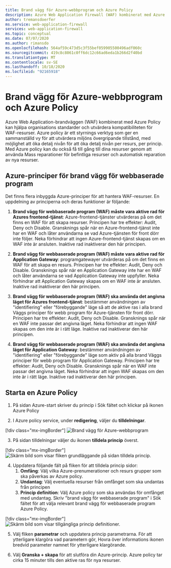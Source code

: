 ```yaml
---
title: Brand vägg för Azure-webbprogram och Azure Policy
description: Azure Web Application Firewall (WAF) kombinerat med Azure Policy kan hjälpa organisations standarder och utvärdera kompatibilitet för WAF-resurser
author: tremansdoerfer
ms.service: web-application-firewall
services: web-application-firewall
ms.topic: conceptual
ms.date: 07/07/2020
ms.author: rimansdo
ms.openlocfilehash: 564af59c473d5c3f55bef059905500496adf060c
ms.sourcegitcommit: 419c8c8061c0ff6dc12c66ad6eda1b266d2f40bd
ms.translationtype: MT
ms.contentlocale: sv-SE
ms.lasthandoff: 10/18/2020
ms.locfileid: "92165918"
---
```

# <a name="azure-web-application-firewall-and-azure-policy"></a>Brand vägg för Azure-webbprogram och Azure Policy

Azure Web Application-brandväggen (WAF) kombinerat med Azure Policy kan hjälpa organisations standarder och utvärdera kompatibiliteten för WAF-resurser. Azure policy är ett styrnings verktyg som ger en sammanställd vy för att utvärdera miljöns övergripande tillstånd, med möjlighet att öka detalj nivån för att öka detalj nivån per resurs, per princip. Med Azure policy kan du också få till gång till dina resurser genom att använda Mass reparationer för befintliga resurser och automatisk reparation av nya resurser.

## <a name="azure-policies-for-web-application-firewall"></a>Azure-principer för brand vägg för webbaserade program

Det finns flera inbyggda Azure-principer för att hantera WAF-resurser. En uppdelning av principerna och deras funktioner är följande:

1. **Brand vägg för webbaserade program (WAF) måste vara aktive rad för Azures frontend-tjänst**: Azure-frontend-tjänster utvärderas på om det finns en WAF för att skapa resurser. Principen har tre effekter: Audit, Deny och Disable. Gransknings spår när en Azure-frontend-tjänst inte har en WAF och låter användarna se vad Azure-tjänsten för front dörr inte följer. Neka förhindrar att ingen Azure-frontend-tjänst skapas om en WAF inte är ansluten. Inaktive rad inaktiverar den här principen.

2. **Brand vägg för webbaserade program (WAF) måste vara aktive rad för Application Gateway**: programgatewayer utvärderas på om det finns en WAF för att skapa en resurs. Principen har tre effekter: Audit, Deny och Disable. Gransknings spår när en Application Gateway inte har en WAF och låter användarna se vad Application Gateway inte uppfyller. Neka förhindrar att Application Gateway skapas om en WAF inte är ansluten. Inaktive rad inaktiverar den här principen.

3. **Brand vägg för webbaserade program (WAF) ska använda det angivna läget för Azures frontend-tjänst**: bestämmer användningen av "identifiering" eller "förebyggande" läge så att de aktive ras i alla brand Väggs principer för webb program för Azure-tjänsten för front dörr. Principen har tre effekter: Audit, Deny och Disable. Gransknings spår när en WAF inte passar det angivna läget. Neka förhindrar att ingen WAF skapas om den inte är i rätt läge. Inaktive rad inaktiverar den här principen.

4. **Brand vägg för webbaserade program (WAF) ska använda det angivna läget för Application Gateway**: bestämmer användningen av "identifiering" eller "förebyggande" läge som aktiv på alla brand Väggs principer för webb program för Application Gateway. Principen har tre effekter: Audit, Deny och Disable. Gransknings spår när en WAF inte passar det angivna läget. Neka förhindrar att ingen WAF skapas om den inte är i rätt läge. Inaktive rad inaktiverar den här principen.


## <a name="launch-an-azure-policy"></a>Starta en Azure Policy


1.  På sidan Azure-start skriver du princip i Sök fältet och klickar på ikonen Azure Policy

2.  I Azure policy service, under **redigering**, väljer du **tilldelningar**.

[!div class="mx-imgBorder"]
![Brand vägg för Azure-webbprogram](../media/waf-azure-policy/policy-home.png)

3.  På sidan tilldelningar väljer du ikonen **tilldela princip** överst.

[!div class="mx-imgBorder"]
![Skärm bild som visar fliken grundläggande på sidan tilldela princip.](../media/waf-azure-policy/assign-policy.png)

4.  Uppdatera följande fält på fliken för att tilldela princip sidor:
    1.  **Omfång**: Välj vilka Azure-prenumerationer och resurs grupper som ska påverkas av Azure policy.
    2.  **Undantag**: Välj eventuella resurser från omfånget som ska undantas från principen 
    3.  **Princip definition**: Välj Azure policy som ska användas för omfånget med undantag. Skriv "brand vägg för webbaserade program" i Sök fältet för att välja relevant brand vägg för webbaserade program Azure Policy.

[!div class="mx-imgBorder"]
![Skärm bild som visar tillgängliga princip definitioner.](../media/waf-azure-policy/policy-listing.png)


5.  Välj fliken **parametrar** och uppdatera princip parametrarna. För att ytterligare klargöra vad parametern gör, Hovra över informations ikonen bredvid parameter namnet för ytterligare klargörande.

6.  Välj **Granska + skapa** för att slutföra din Azure-princip. Azure policy tar cirka 15 minuter tills den aktive ras för nya resurser.
